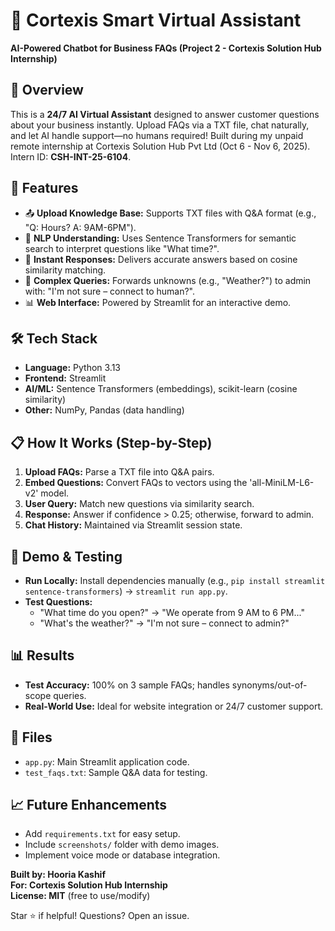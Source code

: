 # 🤖 Cortexis Smart Virtual Assistant

**AI-Powered Chatbot for Business FAQs (Project 2 - Cortexis Solution Hub Internship)**

## 🎯 Overview
This is a **24/7 AI Virtual Assistant** designed to answer customer questions about your business instantly. Upload FAQs via a TXT file, chat naturally, and let AI handle support—no humans required! Built during my unpaid remote internship at Cortexis Solution Hub Pvt Ltd (Oct 6 - Nov 6, 2025). Intern ID: **CSH-INT-25-6104**.

## 🚀 Features
- 📤 **Upload Knowledge Base:** Supports TXT files with Q&A format (e.g., "Q: Hours? A: 9AM-6PM").
- 🧠 **NLP Understanding:** Uses Sentence Transformers for semantic search to interpret questions like "What time?".
- 💬 **Instant Responses:** Delivers accurate answers based on cosine similarity matching.
- 🔄 **Complex Queries:** Forwards unknowns (e.g., "Weather?") to admin with: "I'm not sure – connect to human?".
- 📊 **Web Interface:** Powered by Streamlit for an interactive demo.

## 🛠️ Tech Stack
- **Language:** Python 3.13
- **Frontend:** Streamlit
- **AI/ML:** Sentence Transformers (embeddings), scikit-learn (cosine similarity)
- **Other:** NumPy, Pandas (data handling)

## 📋 How It Works (Step-by-Step)
1. **Upload FAQs:** Parse a TXT file into Q&A pairs.
2. **Embed Questions:** Convert FAQs to vectors using the 'all-MiniLM-L6-v2' model.
3. **User Query:** Match new questions via similarity search.
4. **Response:** Answer if confidence > 0.25; otherwise, forward to admin.
5. **Chat History:** Maintained via Streamlit session state.

## 🧪 Demo & Testing
- **Run Locally:** Install dependencies manually (e.g., `pip install streamlit sentence-transformers`) → `streamlit run app.py`.
- **Test Questions:**
  - "What time do you open?" → "We operate from 9 AM to 6 PM..."
  - "What's the weather?" → "I'm not sure – connect to admin?"

## 📊 Results
- **Test Accuracy:** 100% on 3 sample FAQs; handles synonyms/out-of-scope queries.
- **Real-World Use:** Ideal for website integration or 24/7 customer support.

## 📎 Files
- `app.py`: Main Streamlit application code.
- `test_faqs.txt`: Sample Q&A data for testing.

## 📈 Future Enhancements
- Add `requirements.txt` for easy setup.
- Include `screenshots/` folder with demo images.
- Implement voice mode or database integration.

**Built by: Hooria Kashif**  
**For: Cortexis Solution Hub Internship**  
**License: MIT** (free to use/modify)  

Star ⭐ if helpful! Questions? Open an issue.
